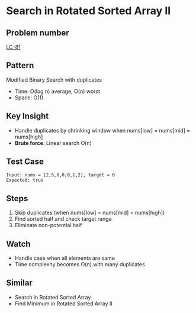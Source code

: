 # Search in Rotated Sorted Array II

## Problem number

[LC-81](https://leetcode.com/problems/search-in-rotated-sorted-array-ii)

## Pattern

Modified Binary Search with duplicates

- Time: O(log n) average, O(n) worst
- Space: O(1)

## Key Insight

- Handle duplicates by shrinking window when nums[low] = nums[mid] = nums[high]
- **Brute force**: Linear search O(n)

## Test Case

```
Input: nums = [2,5,6,0,0,1,2], target = 0
Expected: true
```

## Steps

1. Skip duplicates (when nums[low] = nums[mid] = nums[high])
2. Find sorted half and check target range
3. Eliminate non-potential half

## Watch

- Handle case when all elements are same
- Time complexity becomes O(n) with many duplicates

## Similar

- Search in Rotated Sorted Array
- Find Minimum in Rotated Sorted Array II
